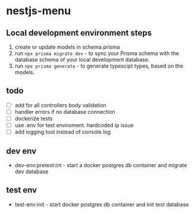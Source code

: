 # nestjs-menu

## Local development environment steps

1. create or update models in schema.prisma
2. run `npx prisma migrate dev` - to sync your Prisma schema with the database schema of your local development database.
3. run `npx prisma generate` - to generate typescipt types, based on the models.

## todo

- [ ] add for all controllers body validation
- [ ] handler errors if no database connection
- [ ] dockerize tests
- [ ] use .env for test enviroment. hardcoded ip issue
- [ ] add logging tool instead of console.log

## dev env

* dev-env:pretest:int - start a docker postgres db container and migrate dev database
  
## test env

* test-env:init - start docker postgres db container and init test database
  
